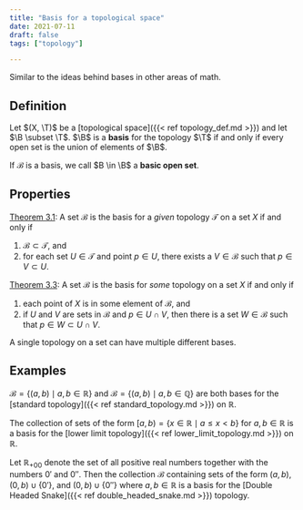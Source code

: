 ```yaml
---
title: "Basis for a topological space"
date: 2021-07-11
draft: false
tags: ["topology"]

---
```


Similar to the ideas behind bases in other areas of math. 

## Definition
Let $(X, \T)$ be a [topological space]({{< ref topology_def.md >}}) and let $\B \subset \T$. $\B$ is a **basis** for the topology $\T$ if and only if every open set is the union of elements of $\B$.

If $\mathcal{B}$ is a basis, we call $B \in \B$ a **basic open set**.

## Properties
[Theorem 3.1](\work.pdf#page=17): A set $\mathcal{B}$ is the basis for a *given* topology $\mathcal{T}$ on a set $X$ if and only if 

1. $\mathcal{B} \subset \mathcal{T}$, and 
2. for each set $U \in \mathcal{T}$ and point $p \in U$, there exists a $V \in \mathcal{B}$ such that $p \in V \subset U$.

[Theorem 3.3](\work.pdf#page=19): A set $\mathcal{B}$ is the basis for *some* topology on a set $X$ if and only if

1. each point of $X$ is in some element of $\mathcal{B}$, and 
2. if $U$ and $V$ are sets in $\mathcal{B}$ and $p \in U \cap V$, then there is a set $W \in \mathcal{B}$ such that $p \in W \subset U \cap V$. 

A single topology on a set can have multiple different bases. 

## Examples
$\mathcal{B} = \{(a,b) \mid a,b \in \mathbb{R}\}$ and $\mathcal{B} = \{(a,b) \mid a,b \in \mathbb{Q}\}$ are both bases for the [standard topology]({{< ref standard_topology.md >}}) on $\mathbb{R}$. 

The collection of sets of the form $[a, b) = \{x \in \mathbb{R} \mid a \leq x < b\}$ for $a, b \in \mathbb{R}$ is a basis for the [lower limit topology]({{< ref lower_limit_topology.md >}}) on $\mathbb{R}$.

Let $\mathbb{R}_{+00}$ denote the set of all positive real numbers together with the numbers $0'$ and $0''$. Then the collection $\mathcal{B}$ containing sets of the form $(a,b)$, $(0,b) \cup \{0'\}$, and $(0,b) \cup \{0''\}$ where $a,b \in \mathbb{R}$ is a basis for the [Double Headed Snake]({{< ref double_headed_snake.md >}}) topology. 